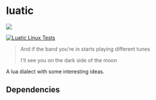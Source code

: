 # luatic

![](luatic.png)

[![Luatic Linux Tests](https://github.com/NeilKleistGao/luatic/actions/workflows/linux-test.yml/badge.svg)](https://github.com/NeilKleistGao/luatic/actions/workflows/linux-test.yml)

> And if the band you're in starts playing different tunes
>
> I'll see you on the dark side of the moon

A lua dialect with some interesting ideas.

## Dependencies
